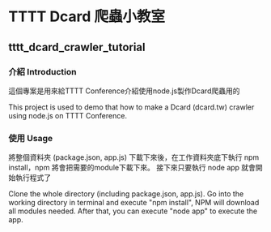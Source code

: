 # TTTT Dcard 爬蟲小教室
## tttt_dcard_crawler_tutorial

### 介紹 Introduction
這個專案是用來給TTTT Conference介紹使用node.js製作Dcard爬蟲用的

This project is used to demo that how to make a Dcard (dcard.tw) crawler using node.js on TTTT Conference.

### 使用 Usage

將整個資料夾 (package.json, app.js) 下載下來後，在工作資料夾底下執行 npm install，npm 將會把需要的module下載下來。
接下來只要執行 node app 就會開始執行程式了

Clone the whole directory (including package.json, app.js). Go into the working directory in terminal and execute "npm install", NPM will download all modules needed.
After that, you can execute "node app" to execute the app.
